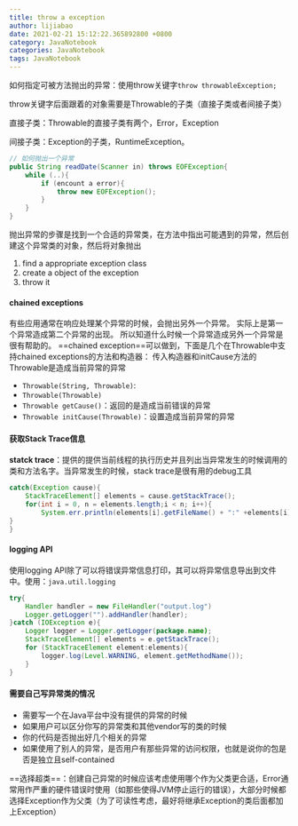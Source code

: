 ```yaml
---
title: throw a exception
author: lijiabao
date: 2021-02-21 15:12:22.365892800 +0800
category: JavaNotebook
categories: JavaNotebook
tags: JavaNotebook
---
```

如何指定可被方法抛出的异常：使用throw关键字`throw throwableException;`

throw关键字后面跟着的对象需要是Throwable的子类（直接子类或者间接子类）

直接子类：Throwable的直接子类有两个，Error，Exception

间接子类：Exception的子类，RuntimeException。

```java
// 如何抛出一个异常
public String readDate(Scanner in) throws EOFException{
	while (..){
		if (encount a error){
			throw new EOFException();
		}
	}
}

```
抛出异常的步骤是找到一个合适的异常类，在方法中指出可能遇到的异常，然后创建这个异常类的对象，然后将对象抛出
1. find a appropriate exception class
2. create a object of the exception
3. throw it


#### chained exceptions
有些应用通常在响应处理某个异常的时候，会抛出另外一个异常。
实际上是第一个异常造成第二个异常的出现。
所以知道什么时候一个异常造成另外一个异常是很有帮助的。
==chained exception==可以做到，下面是几个在Throwable中支持chained exceptions的方法和构造器：
传入构造器和initCause方法的Throwable是造成当前异常的异常
- `Throwable(String, Throwable)`:
- `Throwable(Throwable)`
- `Throwable getCause()`：返回的是造成当前错误的异常
- `Throwable initCause(Throwable)`：设置造成当前异常的异常


#### 获取Stack Trace信息
**statck trace**：提供的提供当前线程的执行历史并且列出当异常发生的时候调用的类和方法名字。当异常发生的时候，stack trace是很有用的debug工具
```java
catch(Exception cause){
	StackTraceElement[] elements = cause.getStackTrace();
	for(int i = 0, n = elements.length;i < n; i++){
		System.err.println(elements[i].getFileName() + ":" +elements[i].getLineNumber()+ ":"+elements[i].getMethodName());
}
}

```

#### logging API
使用logging API除了可以将错误异常信息打印，其可以将异常信息导出到文件中。使用：`java.util.logging`
```java
try{
	Handler handler = new FileHandler("output.log")
	Logger.getLogger("").addHandler(handler);
}catch (IOException e){
	Logger logger = Logger.getLogger(package.name);
	StackTraceElement[] elements = e.getStackTrace();
	for (StackTraceElement element:elements){
		logger.log(Level.WARNING, element.getMethodName());
	}
}

```


#### 需要自己写异常类的情况
- 需要写一个在Java平台中没有提供的异常的时候
- 如果用户可以区分你写的异常类和其他vendor写的类的时候
- 你的代码是否抛出好几个相关的异常
- 如果使用了别人的异常，是否用户有那些异常的访问权限，也就是说你的包是否是独立且self-contained

==选择超类==：创建自己异常的时候应该考虑使用哪个作为父类更合适，Error通常用作严重的硬件错误时使用（如那些使得JVM停止运行的错误），大部分时候都选择Exception作为父类（为了可读性考虑，最好将继承Exception的类后面都加上Exception）